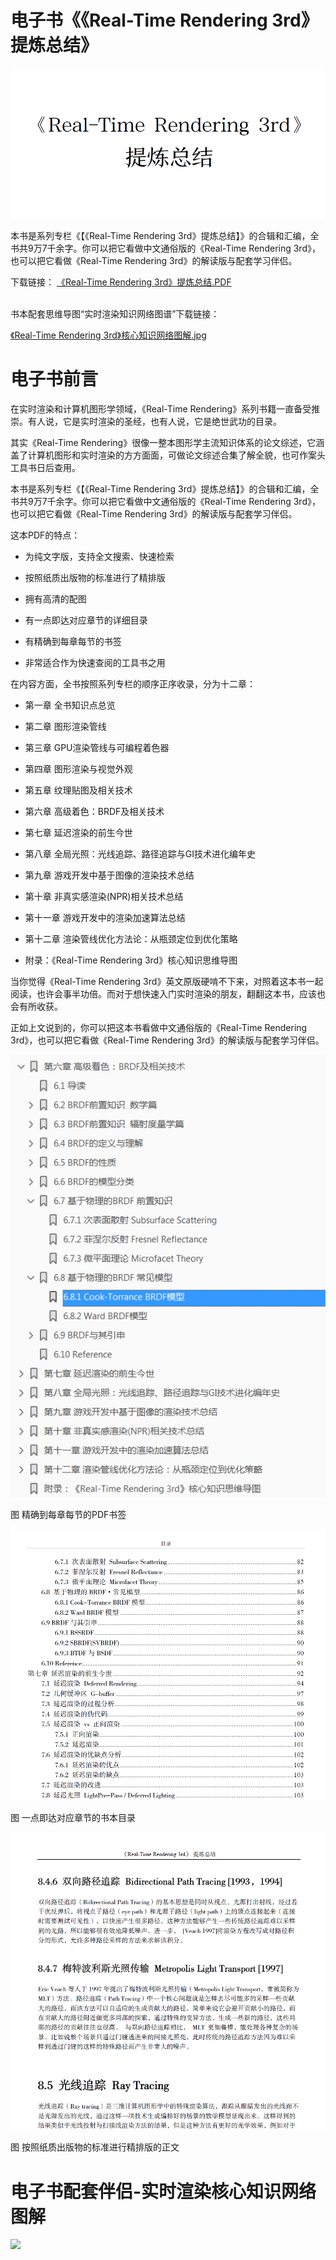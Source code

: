 # 电子书《《Real-Time Rendering 3rd》提炼总结》
![](media/5466f5f44afff7909655c9deeb34004f.png)


本书是系列专栏《【《Real-Time Rendering
3rd》提炼总结】》的合辑和汇编，全书共9万7千余字。你可以把它看做中文通俗版的《Real-Time Rendering 3rd》，也可以把它看做《Real-Time Rendering
3rd》的解读版与配套学习伴侣。

下载链接：
[《Real-Time Rendering
3rd》提炼总结.PDF](https://github.com/QianMo/Real-Time-Rendering-3rd-Summary-Ebook/raw/master/%E3%80%8AReal-Time%20Rendering%203rd%E3%80%8B%20%E6%8F%90%E7%82%BC%E6%80%BB%E7%BB%93.pdf)

<br>
书本配套思维导图“实时渲染知识网络图谱”下载链接：

[《Real-Time Rendering 3rd》核心知识网络图解.jpg](https://github.com/QianMo/Real-Time-Rendering-3rd-Summary-Ebook/raw/master/%E3%80%8AReal-Time%20Rendering%203rd%E3%80%8B%E6%A0%B8%E5%BF%83%E7%9F%A5%E8%AF%86%E7%BD%91%E7%BB%9C%E5%9B%BE%E8%A7%A3.jpg)


# 电子书前言

在实时渲染和计算机图形学领域，《Real-Time
Rendering》系列书籍一直备受推崇。有人说，它是实时渲染的圣经，也有人说，它是绝世武功的目录。

其实《Real-Time
Rendering》很像一整本图形学主流知识体系的论文综述，它涵盖了计算机图形和实时渲染的方方面面，可做论文综述合集了解全貌，也可作案头工具书日后查用。

本书是系列专栏《【《Real-Time Rendering
3rd》提炼总结】》的合辑和汇编，全书共9万7千余字。你可以把它看做中文通俗版的《Real-Time
Rendering 3rd》，也可以把它看做《Real-Time Rendering
3rd》的解读版与配套学习伴侣。


这本PDF的特点：

-   为纯文字版，支持全文搜索、快速检索

-   按照纸质出版物的标准进行了精排版

-   拥有高清的配图

-   有一点即达对应章节的详细目录

-   有精确到每章每节的书签

-   非常适合作为快速查阅的工具书之用

在内容方面，全书按照系列专栏的顺序正序收录，分为十二章：

-   第一章 全书知识点总览

-   第二章 图形渲染管线

-   第三章 GPU渲染管线与可编程着色器

-   第四章 图形渲染与视觉外观

-   第五章 纹理贴图及相关技术

-   第六章 高级着色：BRDF及相关技术

-   第七章 延迟渲染的前生今世

-   第八章 全局光照：光线追踪、路径追踪与GI技术进化编年史

-   第九章 游戏开发中基于图像的渲染技术总结

-   第十章 非真实感渲染(NPR)相关技术总结

-   第十一章 游戏开发中的渲染加速算法总结

-   第十二章 渲染管线优化方法论：从瓶颈定位到优化策略

-   附录：《Real-Time Rendering 3rd》核心知识思维导图

当你觉得《Real-Time Rendering
3rd》英文原版硬啃不下来，对照着这本书一起阅读，也许会事半功倍。而对于想快速入门实时渲染的朋友，翻翻这本书，应该也会有所收获。

正如上文说到的，你可以把这本书看做中文通俗版的《Real-Time Rendering
3rd》，也可以把它看做《Real-Time Rendering 3rd》的解读版与配套学习伴侣。



![](media/f89aa8afed703c1a2c1d430e966d182d.png)

图 精确到每章每节的PDF书签

![](media/d231d2e0028cff4fdad7e3a134a9b08d.png)

图 一点即达对应章节的书本目录

![](media/2a2cac846ae8663d70c0c8b887e16422.png)

图 按照纸质出版物的标准进行精排版的正文


# 电子书配套伴侣-实时渲染核心知识网络图解

![](media/Real-Time-Rendering-3rd-Knowledge-Diagram.jpg.jpg)

